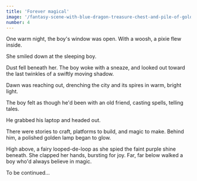 ```yaml
---
title: 'Forever magical'
image: '/fantasy-scene-with-blue-dragon-treasure-chest-and-pile-of-golden-coins-d-illustration-707801968.jpg'
number: 4
---
```


One warm night, the boy's window was open. With a woosh, a pixie flew inside.

She smiled down at the sleeping boy. 

Dust fell beneath her. The boy woke with a sneaze, and looked out toward the last twinkles of a swiftly moving shadow. 

Dawn was reaching out, drenching the city and its spires in warm, bright light. 

The boy felt as though he'd been with an old friend, casting spells, telling tales. 

He grabbed his laptop and headed out. 

There were stories to craft, platforms to build, and magic to make. Behind him, a polished golden lamp began to glow. 

High above, a fairy looped-de-loop as she spied the faint purple shine beneath. She clapped her hands, bursting for joy. Far, far below walked a boy who'd always believe in magic. 

To be continued...
